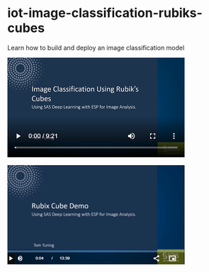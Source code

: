 # iot-image-classification-rubiks-cubes
Learn how to build and deploy an image classification model

[![IoT Image Classification Rubiks Cube](/images/imageClassificationRubiksCube.png)](https://players.brightcove.net/3665946608001/default_default/index.html?videoId=6130149939001 "IoT Image Classification Rubiks Cube")

[![Rubix Cube Demo](/images/rubixCubeDemo.png)](https://players.brightcove.net/3665946608001/default_default/index.html?videoId=6130152306001 "Rubix Cube Demo")
